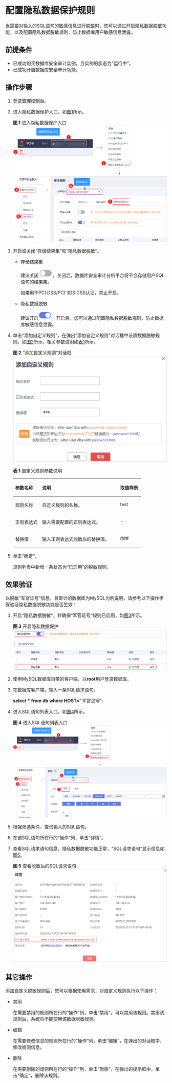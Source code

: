 # 配置隐私数据保护规则<a name="dbss_01_0266"></a>

当需要对输入的SQL语句的敏感信息进行脱敏时，您可以通过开启隐私数据脱敏功能，以及配置隐私数据脱敏规则，防止数据库用户敏感信息泄露。

## 前提条件<a name="section441811405410"></a>

-   已成功购买数据库安全审计实例，且实例的状态为“运行中“。
-   已成功开启数据库安全审计功能。

## 操作步骤<a name="section1466435124817"></a>

1.  [登录管理控制台](https://console.huaweicloud.com/?locale=zh-cn)。
2.  进入隐私数据保护入口，如[图1](#fig61991836131419)所示。

    **图 1**  进入隐私数据保护入口<a name="fig61991836131419"></a>  
    ![](figures/进入隐私数据保护入口.png "进入隐私数据保护入口")

3.  开启或关闭“存储结果集“和“隐私数据脱敏“。
    -   存储结果集

        建议关闭![](figures/icon-close-3.png)。关闭后，数据库安全审计分析平台将不会存储用户SQL语句的结果集。

        如果用于PCI DSS/PCI 3DS CSS认证，禁止开启。

    -   隐私数据脱敏

        建议开启![](figures/icon-open-2.png)。开启后，您可以通过配置隐私数据脱敏规则，防止数据库敏感信息泄露。


4.  单击“添加自定义规则“，在弹出“添加自定义规则“对话框中设置数据脱敏规则，如[图2](#fig45721822818)所示，相关参数说明如[表1](#table4295843716304)所示。

    **图 2** “添加自定义规则“对话框<a name="fig45721822818"></a>  
    ![](figures/添加自定义规则对话框.png "添加自定义规则对话框")

    **表 1**  自定义规则参数说明

    <a name="table4295843716304"></a>
    <table><thead align="left"><tr id="row4338993216304"><th class="cellrowborder" valign="top" width="21%" id="mcps1.2.4.1.1"><p id="p2492361616304"><a name="p2492361616304"></a><a name="p2492361616304"></a>参数名称</p>
    </th>
    <th class="cellrowborder" valign="top" width="61%" id="mcps1.2.4.1.2"><p id="p554697916304"><a name="p554697916304"></a><a name="p554697916304"></a>说明</p>
    </th>
    <th class="cellrowborder" valign="top" width="18%" id="mcps1.2.4.1.3"><p id="p4665219216304"><a name="p4665219216304"></a><a name="p4665219216304"></a>取值样例</p>
    </th>
    </tr>
    </thead>
    <tbody><tr id="row1332204111319"><td class="cellrowborder" valign="top" width="21%" headers="mcps1.2.4.1.1 "><p id="p33321041237"><a name="p33321041237"></a><a name="p33321041237"></a>规则名称</p>
    </td>
    <td class="cellrowborder" valign="top" width="61%" headers="mcps1.2.4.1.2 "><p id="p153321841736"><a name="p153321841736"></a><a name="p153321841736"></a>自定义规则的名称。</p>
    </td>
    <td class="cellrowborder" valign="top" width="18%" headers="mcps1.2.4.1.3 "><p id="p1467665173912"><a name="p1467665173912"></a><a name="p1467665173912"></a>test</p>
    </td>
    </tr>
    <tr id="row177601257112915"><td class="cellrowborder" valign="top" width="21%" headers="mcps1.2.4.1.1 "><p id="p137601957182910"><a name="p137601957182910"></a><a name="p137601957182910"></a>正则表达式</p>
    </td>
    <td class="cellrowborder" valign="top" width="61%" headers="mcps1.2.4.1.2 "><p id="p17760145712293"><a name="p17760145712293"></a><a name="p17760145712293"></a>输入需要配置的正则表达式。</p>
    </td>
    <td class="cellrowborder" valign="top" width="18%" headers="mcps1.2.4.1.3 "><p id="p1076010574298"><a name="p1076010574298"></a><a name="p1076010574298"></a>-</p>
    </td>
    </tr>
    <tr id="row0860165713317"><td class="cellrowborder" valign="top" width="21%" headers="mcps1.2.4.1.1 "><p id="p12331342414"><a name="p12331342414"></a><a name="p12331342414"></a>替换值</p>
    </td>
    <td class="cellrowborder" valign="top" width="61%" headers="mcps1.2.4.1.2 "><p id="p17861057634"><a name="p17861057634"></a><a name="p17861057634"></a>输入正则表达式脱敏后的替换值。</p>
    </td>
    <td class="cellrowborder" valign="top" width="18%" headers="mcps1.2.4.1.3 "><p id="p198613573313"><a name="p198613573313"></a><a name="p198613573313"></a>###</p>
    </td>
    </tr>
    </tbody>
    </table>

5.  单击“确定“。

    规则列表中新增一条状态为“已启用“的脱敏规则。


## 效果验证<a name="section12595165223"></a>

以脱敏“军官证号“信息，且审计的数据库为MySQL为例说明，请参考以下操作步骤验证隐私数据脱敏功能是否生效：

1.  开启“隐私数据脱敏“，并确保“军官证号“规则已启用，如[图3](#fig10156628163415)所示。

    **图 3**  开启隐私数据保护<a name="fig10156628163415"></a>  
    ![](figures/开启隐私数据保护.png "开启隐私数据保护")

2.  使用MySQL数据库自带的客户端，以**root**用户登录数据库。
3.  在数据库客户端，输入一条SQL请求语句。

    **select** **\* from db where HOST=**"_军官证号_";

4.  进入SQL语句列表入口，如[图4](#dbss_01_0205_fig129198502518)所示。

    **图 4**  进入SQL语句列表入口<a name="dbss_01_0205_fig129198502518"></a>  
    ![](figures/进入SQL语句列表入口.png "进入SQL语句列表入口")

5.  根据筛选条件，查询输入的SQL语句。
6.  在该SQL语句所在行的“操作“列，单击“详情“。
7.  查看SQL请求语句信息，隐私数据脱敏功能正常，“SQL请求语句“显示信息如[图5](#fig18671194172516)。

    **图 5**  查看脱敏后的SQL请求语句<a name="fig18671194172516"></a>  
    ![](figures/查看脱敏后的SQL请求语句.png "查看脱敏后的SQL请求语句")


## 其它操作<a name="section1952662945517"></a>

添加自定义脱敏规则后，您可以根据使用需求，对自定义规则执行以下操作：

-   禁用

    在需要禁用的规则所在行的“操作“列，单击“禁用“，可以禁用该规则。禁用该规则后，系统将不能使用该数据脱敏规则。

-   编辑

    在需要修改信息的规则所在行的“操作“列，单击“编辑“，在弹出的对话框中，修改规则信息。

-   删除

    在需要删除的规则所在行的“操作“列，单击“删除“，在弹出的提示框中，单击“确定“，删除该规则。


